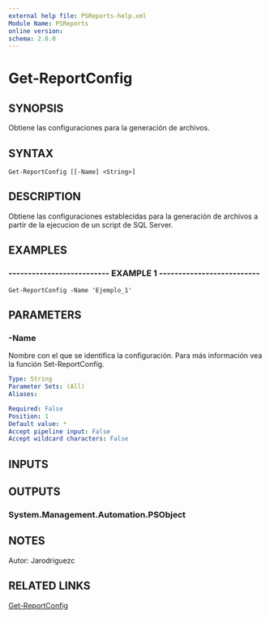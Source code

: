 ```yaml
---
external help file: PSReports-help.xml
Module Name: PSReports
online version: 
schema: 2.0.0
---
```


# Get-ReportConfig

## SYNOPSIS
Obtiene las configuraciones para la generación de archivos.

## SYNTAX

```
Get-ReportConfig [[-Name] <String>]
```

## DESCRIPTION
Obtiene las configuraciones establecidas para la generación de archivos a partir de la ejecucion de un script de SQL Server.

## EXAMPLES

### -------------------------- EXAMPLE 1 --------------------------
```
Get-ReportConfig -Name 'Ejemplo_1'
```

## PARAMETERS

### -Name
Nombre con el que se identifica la configuración.
Para más información vea la función Set-ReportConfig.

```yaml
Type: String
Parameter Sets: (All)
Aliases: 

Required: False
Position: 1
Default value: *
Accept pipeline input: False
Accept wildcard characters: False
```

## INPUTS

## OUTPUTS

### System.Management.Automation.PSObject

## NOTES
Autor: Jarodriguezc

## RELATED LINKS

[Get-ReportConfig](https://github.com/AlexRodriguez122/PSReports/blob/master/Scripting/GetConfig/Get-ReportConfig.md)

